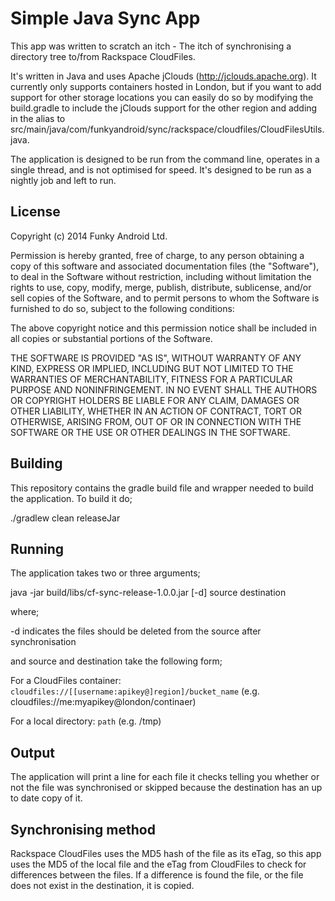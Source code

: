 Simple Java Sync App
====================

This app was written to scratch an itch - The itch of synchronising a directory
tree to/from Rackspace CloudFiles.

It's written in Java and uses Apache jClouds (http://jclouds.apache.org). It
currently only supports containers hosted in London, but if you want to add
support for other storage locations you can easily do so by modifying the
build.gradle to include the jClouds support for the other region and adding
in the alias to src/main/java/com/funkyandroid/sync/rackspace/cloudfiles/CloudFilesUtils.java.

The application is designed to be run from the command line, operates in a
single thread, and is not optimised for speed. It's designed to be run as
a nightly job and left to run.

License
-------

Copyright (c) 2014 Funky Android Ltd.

Permission is hereby granted, free of charge, to any person obtaining a copy of this software and associated
documentation files (the "Software"), to deal in the Software without restriction, including without limitation the
rights to use, copy, modify, merge, publish, distribute, sublicense, and/or sell copies of the Software, and to permit
persons to whom the Software is furnished to do so, subject to the following conditions:

The above copyright notice and this permission notice shall be included in all copies or substantial portions
of the Software.

THE SOFTWARE IS PROVIDED "AS IS", WITHOUT WARRANTY OF ANY KIND, EXPRESS OR IMPLIED, INCLUDING BUT NOT LIMITED TO THE
WARRANTIES OF MERCHANTABILITY, FITNESS FOR A PARTICULAR PURPOSE AND NONINFRINGEMENT. IN NO EVENT SHALL THE AUTHORS OR
COPYRIGHT HOLDERS BE LIABLE FOR ANY CLAIM, DAMAGES OR OTHER LIABILITY, WHETHER IN AN ACTION OF CONTRACT, TORT OR
OTHERWISE, ARISING FROM, OUT OF OR IN CONNECTION WITH THE SOFTWARE OR THE USE OR OTHER DEALINGS IN THE SOFTWARE.


Building
--------

This repository contains the gradle build file and wrapper needed to build
the application. To build it do;

./gradlew clean releaseJar

Running
-------

The application takes two or three arguments;

java -jar build/libs/cf-sync-release-1.0.0.jar [-d] source destination

where;

-d indicates the files should be deleted from the source after synchronisation

and source and destination take the following form;

For a CloudFiles container: 
```cloudfiles://[[username:apikey@]region]/bucket_name```
(e.g. cloudfiles://me:myapikey@london/continaer)

For a local directory:
```path```
(e.g. /tmp)

Output
------

The application will print a line for each file it checks telling you whether
or not the file was synchronised or skipped because the destination has an
up to date copy of it.

Synchronising method
--------------------

Rackspace CloudFiles uses the MD5 hash of the file as its eTag, so this app
uses the MD5 of the local file and the eTag from CloudFiles to check for
differences between the files. If a difference is found the file, or the file
does not exist in the destination, it is copied.
